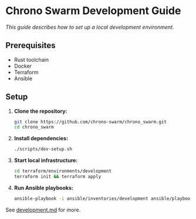 # Chrono Swarm Development Guide

_This guide describes how to set up a local development environment._

## Prerequisites
- Rust toolchain
- Docker
- Terraform
- Ansible

## Setup
1. **Clone the repository:**
   ```sh
   git clone https://github.com/chrono-swarm/chrono_swarm.git
   cd chrono_swarm
   ```
2. **Install dependencies:**
   ```sh
   ./scripts/dev-setup.sh
   ```
3. **Start local infrastructure:**
   ```sh
   cd terraform/environments/development
   terraform init && terraform apply
   ```
4. **Run Ansible playbooks:**
   ```sh
   ansible-playbook -i ansible/inventories/development ansible/playbooks/site.yml
   ```

See [development.md](development.md) for more.

